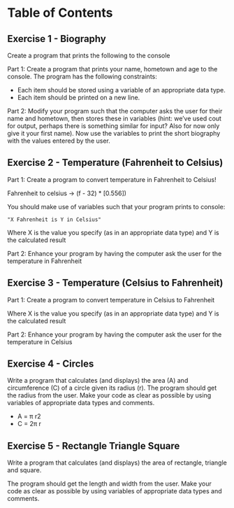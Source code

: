# Table of Contents

## Exercise 1 - Biography
Create a program that prints the following to the console

Part 1: Create a program that prints your name,  hometown and age to the console. The program  has the following constraints:

* Each item should be stored using a variable of
an appropriate data type.
* Each item should be printed on a new line.

Part 2: Modify your program such that the  computer asks the user for their name and  hometown, then stores these in variables (hint:  we’ve used cout for output, perhaps there is  something similar for input? Also for now only  give it your first name). Now use the variables to  print the short biography with the values  entered by the user.


## Exercise 2 - Temperature (Fahrenheit to Celsius)
Part 1: Create a program to convert  temperature in Fahrenheit to Celsius!

Fahrenheit to celsius → (f - 32) * [0.556])

You should make use of variables such that  your program prints to console:

    "X Fahrenheit is Y in Celsius"
    
Where X is the value you specify (as in an  appropriate data type) and Y is the calculated  result

Part 2: Enhance your program by having the  computer ask the user for the temperature in  Fahrenheit


## Exercise 3 - Temperature (Celsius to Fahrenheit)

Part 1: Create a program to convert  temperature in Celsius to Fahrenheit


Where X is the value you specify (as in an  appropriate data type) and Y is the calculated  result

Part 2: Enhance your program by having the  computer ask the user for the temperature in  Celsius


## Exercise 4 - Circles

Write a program that calculates (and  displays) the area (A) and circumference (C)  of a circle given its radius (r). The program  should get the radius from the user. Make  your code as clear as possible by using  variables of appropriate data types and  comments.

* A = π r2
* C = 2π r

## Exercise 5 - Rectangle Triangle Square

Write a program that calculates (and  displays) the area of rectangle, triangle and square.

The program  should get the length and width from the user. Make  your code as clear as possible by using  variables of appropriate data types and  comments.




